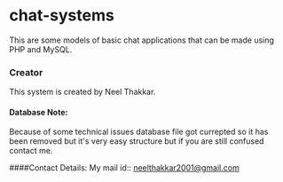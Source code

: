# chat-systems
This are some models of basic chat applications that can be made using PHP and MySQL.

### Creator
This system is created by Neel Thakkar.

#### Database Note:
Because of some technical issues database file got currepted so it has been removed but it's very easy structure but if you are still confused contact me.

####Contact Details:
My mail id:: neelthakkar2001@gmail.com
